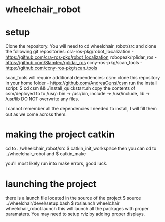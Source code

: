 # wheelchair_robot

# setup
Clone the repository.
You will need to cd wheelchair_robot/src and clone the following git repositories:
  cra-ros-pkg/robot_localization - https://github.com/cra-ros-pkg/robot_localization
  robopeak/rplidar_ros - https://github.com/Slamtec/rplidar_ros
  ccny-ros-pkg/scan_tools - https://github.com/ccny-ros-pkg/scan_tools

scan_tools will require additional dependencies:
  csm:
    clone this repository in your home folder - https://github.com/AndreaCensi/csm
    run the install script:
      $ cd csm && ./install_quickstart.sh
    copy the contents of csm/deployed to to /usr/:
      bin -> /usr/bin, include -> /usr/include, lib -> /usr/lib
      DO NOT overwrite any files.
   
I cannot remember all the dependencies I needed to install, I will fill them out as we come across them.

# making the project catkin
cd to ../wheelchair_robot/src
  $ catkin_init_workspace
then you can cd to ../wheelchair_robot and
  $ catkin_make

you'll most likely run into make errors, good luck.

# launching the project
there is a launch file located in the source of the project
  $ source ../wheelchair/devel/setup.bash
  $ roslaunch wheelchair wheelchair_robot.launch
this will launch all the packages with proper paramaters.
You may need to setup rviz by adding proper displays.
  
